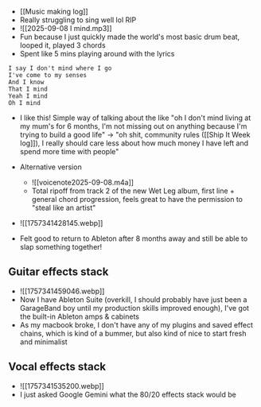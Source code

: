 - [[Music making log]]
- Really struggling to sing well lol RIP 
- ![[2025-09-08 I mind.mp3]]
- Fun because I just quickly made the world's most basic drum beat, looped it, played 3 chords
- Spent like 5 mins playing around with the lyrics 

```
I say I don't mind where I go
I've come to my senses
And I know
That I mind
Yeah I mind 
Oh I mind
```

- I like this! Simple way of talking about the like "oh I don't mind living at my mum's for 6 months, I'm not missing out on anything because I'm trying to build a good life" → "oh shit, community rules ([[Ship It Week log]]), I really should care less about how much money I have left and spend more time with people"
- Alternative version
	- ![[voicenote2025-09-08.m4a]]
	- Total ripoff from track 2 of the new Wet Leg album, first line + general chord progression, feels great to have the permission to "steal like an artist"

- ![[1757341428145.webp]]
- Felt good to return to Ableton after 8 months away and still be able to slap something together! 
## Guitar effects stack
- ![[1757341459046.webp]]
- Now I have Ableton Suite (overkill, I should probably have just been a GarageBand boy until my production skills improved enough), I've got the built-in Ableton amps & cabinets
- As my macbook broke, I don't have any of my plugins and saved effect chains, which is kind of a bummer, but also kind of nice to start fresh and minimalist
## Vocal effects stack
- ![[1757341535200.webp]]
- I just asked Google Gemini what the 80/20 effects stack would be